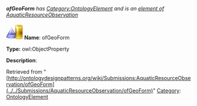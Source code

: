 ___ofGeoForm__ has [Category:OntologyElement](../../Category/OntologyElement "Category:OntologyElement") and is an [element of](../../Property/ElementOf "Property:ElementOf") [AquaticResourceObservation](../../Submissions/AquaticResourceObservation "Submissions:AquaticResourceObservation")_


  




[![ObjectProperty](../../images/thumb/c/c3/ObjectProperty.gif/45px-ObjectProperty.gif)](../../Image/ObjectProperty.gif "ObjectProperty")
__Name__: ofGeoForm 


__Type:__ owl:ObjectProperty 


__Description__: 





Retrieved from "[http://ontologydesignpatterns.org/wiki/Submissions:AquaticResourceObservation/ofGeoForm](../../Submissions/AquaticResourceObservation/ofGeoForm)"
 [Category](http://ontologydesignpatterns.org/wiki/Special:Categories "Special:Categories"): [OntologyElement](../../Category/OntologyElement "Category:OntologyElement")